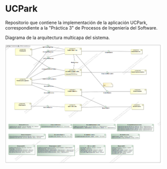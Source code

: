 # UCPark
Repositorio que contiene la implementación de la aplicación UCPark, correspondiente a la "Práctica 3" de Procesos de Ingeniería del Software.

Diagrama de la arquitectura multicapa del sistema.

![](Docs/Models/Arquitectura.png)